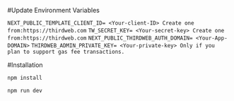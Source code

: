 #Update Environment Variables

`NEXT_PUBLIC_TEMPLATE_CLIENT_ID= <Your-client-ID> Create one from:https://thirdweb.com`
`TW_SECRET_KEY= <Your-secret-key> Create one from:https://thirdweb.com`
`NEXT_PUBLIC_THIRDWEB_AUTH_DOMAIN= <Your-App-DOMAIN>`
`THIRDWEB_ADMIN_PRIVATE_KEY= <Your-private-key> Only if you plan to support gas fee transactions.`

#Installation

```sh
npm install
```

```sh
npm run dev
```
